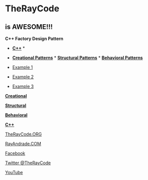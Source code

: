 # TheRayCode
## is AWESOME!!!
**C++ Factory Design Pattern**

* **[C++](../README.md)** * 

* **[Creational Patterns](../../Creational/README.md)** * **[Structural Patterns](../../Structural/README.md)** * **[Behavioral Patterns](../../Behavioral/README.md)**


 * [Example 1](FY1/)
 * [Example 2](FY2/)
 * [Example 3](FY3/README.md)


**[Creational](./README.md)**

**[Structural](../Structural/README.md)**

**[Behavioral](../Behavioral/README.md)**


**[C++](../../README.md)**  

[TheRayCode.ORG](https://www.TheRayCode.org)

[RayAndrade.COM](https://www.RayAndrade.com)


[Facebook](https://www.facebook.com/TheRayCode/)

[Twitter @TheRayCode](https://www.twitter.com/TheRayCode/)

[YouTube](https://www.youtube.com/AndradeRay/)







